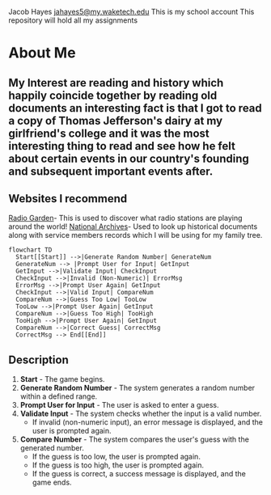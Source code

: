 Jacob Hayes
jahayes5@my.waketech.edu
This is my school account
This repository will hold all my assignments
# About Me
## My Interest are reading and history which happily coincide together by reading old documents an interesting fact is that I got to read a copy of Thomas Jefferson's dairy at my girlfriend's college and it was the most interesting thing to read and see how he felt about certain events in our country's founding and subsequent important events after.
## Websites I recommend
[Radio Garden](https://radio.garden)- This is used to discover what radio stations are playing around the world!
[National Archives](https://www.archives.gov)- Used to look up historical documents along with service members records which I will be using for my family tree.

```mermaid
flowchart TD
  Start[[Start]] -->|Generate Random Number| GenerateNum
  GenerateNum --> |Prompt User for Input| GetInput
  GetInput -->|Validate Input| CheckInput
  CheckInput -->|Invalid (Non-Numeric)| ErrorMsg
  ErrorMsg -->|Prompt User Again| GetInput
  CheckInput -->|Valid Input| CompareNum
  CompareNum -->|Guess Too Low| TooLow
  TooLow -->|Prompt User Again| GetInput
  CompareNum -->|Guess Too High| TooHigh
  TooHigh -->|Prompt User Again| GetInput
  CompareNum -->|Correct Guess| CorrectMsg
  CorrectMsg --> End[[End]]
```

## Description
1. **Start** - The game begins.
2. **Generate Random Number** - The system generates a random number within a defined range.
3. **Prompt User for Input** - The user is asked to enter a guess.
4. **Validate Input** - The system checks whether the input is a valid number.
   - If invalid (non-numeric input), an error message is displayed, and the user is prompted again.
5. **Compare Number** - The system compares the user's guess with the generated number.
   - If the guess is too low, the user is prompted again.
   - If the guess is too high, the user is prompted again.
   - If the guess is correct, a success message is displayed, and the game ends.

